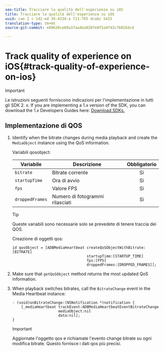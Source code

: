 ```yaml
---
seo-title: Tracciare la qualità dell'esperienza su iOS
title: Tracciare la qualità dell'esperienza su iOS
uuid: cae 2 c 142-ed 39-4234-a 711-765 dcabc 5415
translation-type: tm+mt
source-git-commit: e89620ce60a37aa4ba0207e8f5a4f43c76026dcd

---
```



# Track quality of experience on iOS{#track-quality-of-experience-on-ios}

>[!IMPORTANT]
>
>Le istruzioni seguenti forniscono indicazioni per l'implementazione in tutti gli SDK 2. x. If you are implementing a 1.x version of the SDK, you can download the 1.x Developers Guides here: [Download SDKs.](/help/sdk-implement/download-sdks.md)

## Implementazione di QOS

1. Identify when the bitrate changes during media playback and create the `MediaObject` instance using the QoS information.

   Variabili qosobject:

   | Variabile | Descrizione | Obbligatorio |
   | --- | --- | :---: |
   | `bitrate` | Bitrate corrente | Sì |
   | `startupTime` | Ora di avvio | Sì |
   | `fps` | Valore FPS | Sì |
   | `droppedFrames` | Numero di fotogrammi rilasciati | Sì |

   >[!TIP]
   >
   >Queste variabili sono necessarie solo se prevedete di tenere traccia dei QOS.

   Creazione di oggetti qos:

   ```
   id qosObject = [ADBMediaHeartbeat createQoSObjectWithBitrate:[BITRATE] 
                                     startupTime:[STARTUP_TIME]  
                                     fps:[FPS]  
                                     droppedFrames:[DROPPED_FRAMES]];
   ```

1. Make sure that `getQoSObject` method returns the most updated QoS information.
1. When playback switches bitrates, call the `BitrateChange` event in the Media Heartbeat instance:

   ```
   - (void)onBitrateChange:(NSNotification *)notification { 
       [_mediaHeartbeat trackEvent:ADBMediaHeartbeatEventBitrateChange  
                        mediaObject:nil  
                        data:nil]; 
   }
   ```

   >[!IMPORTANT]
   >
   >Aggiornate l'oggetto qos e richiamate l'evento change bitrate su ogni modifica bitrate. Questo fornisce i dati qos più precisi.

